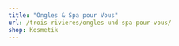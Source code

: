 ```yaml
---
title: "Ongles & Spa pour Vous"
url: /trois-rivieres/ongles-und-spa-pour-vous/
shop: Kosmetik
---
```

